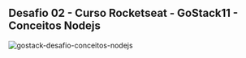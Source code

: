 ## Desafio 02 - Curso Rocketseat - GoStack11 - Conceitos Nodejs

 
![gostack-desafio-conceitos-nodejs](https://user-images.githubusercontent.com/47957363/80872514-c8c4c100-8c88-11ea-9b5b-c1e3e9d5f84b.png) 
